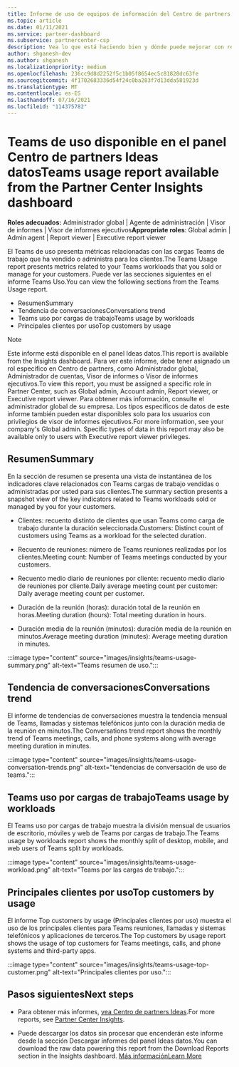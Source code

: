 ```yaml
---
title: Informe de uso de equipos de información del Centro de partners
ms.topic: article
ms.date: 01/11/2021
ms.service: partner-dashboard
ms.subservice: partnercenter-csp
description: Vea lo que está haciendo bien y dónde puede mejorar con respecto al uso de Teams suscripciones que vende o administra para sus clientes.
author: shganesh-dev
ms.author: shganesh
ms.localizationpriority: medium
ms.openlocfilehash: 236cc9d8d2252f5c1b05f8654ec5c81828dc63fe
ms.sourcegitcommit: 4f1702683336d54f24c0ba283f7d13dda581923d
ms.translationtype: MT
ms.contentlocale: es-ES
ms.lasthandoff: 07/16/2021
ms.locfileid: "114375782"
---
```

# <a name="teams-usage-report-available-from-the-partner-center-insights-dashboard"></a><span data-ttu-id="60855-103">Teams de uso disponible en el panel Centro de partners Ideas datos</span><span class="sxs-lookup"><span data-stu-id="60855-103">Teams usage report available from the Partner Center Insights dashboard</span></span>

<span data-ttu-id="60855-104">**Roles adecuados:** Administrador global | Agente de administración | Visor de informes | Visor de informes ejecutivos</span><span class="sxs-lookup"><span data-stu-id="60855-104">**Appropriate roles**: Global admin | Admin agent | Report viewer | Executive report viewer</span></span>

<span data-ttu-id="60855-105">El Teams de uso presenta métricas relacionadas con las cargas Teams de trabajo que ha vendido o administra para los clientes.</span><span class="sxs-lookup"><span data-stu-id="60855-105">The Teams Usage report presents metrics related to your Teams workloads that you sold or manage for your customers.</span></span> <span data-ttu-id="60855-106">Puede ver las secciones siguientes en el informe Teams Uso.</span><span class="sxs-lookup"><span data-stu-id="60855-106">You can view the following sections from the Teams Usage report.</span></span>

- <span data-ttu-id="60855-107">Resumen</span><span class="sxs-lookup"><span data-stu-id="60855-107">Summary</span></span>
- <span data-ttu-id="60855-108">Tendencia de conversaciones</span><span class="sxs-lookup"><span data-stu-id="60855-108">Conversations trend</span></span>
- <span data-ttu-id="60855-109">Teams uso por cargas de trabajo</span><span class="sxs-lookup"><span data-stu-id="60855-109">Teams usage by workloads</span></span>
- <span data-ttu-id="60855-110">Principales clientes por uso</span><span class="sxs-lookup"><span data-stu-id="60855-110">Top customers by usage</span></span>

 > [!NOTE]
 > <span data-ttu-id="60855-111">Este informe está disponible en el panel Ideas datos.</span><span class="sxs-lookup"><span data-stu-id="60855-111">This report is available from the Insights dashboard.</span></span> <span data-ttu-id="60855-112">Para ver este informe, debe tener asignado un rol específico en Centro de partners, como Administrador global, Administrador de cuentas, Visor de informes o Visor de informes ejecutivos.</span><span class="sxs-lookup"><span data-stu-id="60855-112">To view this report, you must be assigned a specific role in Partner Center, such as Global admin, Account admin, Report viewer, or Executive report viewer.</span></span> <span data-ttu-id="60855-113">Para obtener más información, consulte el administrador global de su empresa. Los tipos específicos de datos de este informe también pueden estar disponibles solo para los usuarios con privilegios de visor de informes ejecutivos.</span><span class="sxs-lookup"><span data-stu-id="60855-113">For more information, see your company's Global admin. Specific types of data in this report may also be available only to users with Executive report viewer privileges.</span></span>

## <a name="summary"></a><span data-ttu-id="60855-114">Resumen</span><span class="sxs-lookup"><span data-stu-id="60855-114">Summary</span></span>

<span data-ttu-id="60855-115">En la sección de resumen se presenta una vista de instantánea de los indicadores clave relacionados con Teams cargas de trabajo vendidas o administradas por usted para sus clientes.</span><span class="sxs-lookup"><span data-stu-id="60855-115">The summary section presents a snapshot view of the key indicators related to Teams workloads sold or managed by you for your customers.</span></span>  

- <span data-ttu-id="60855-116">Clientes: recuento distinto de clientes que usan Teams como carga de trabajo durante la duración seleccionada.</span><span class="sxs-lookup"><span data-stu-id="60855-116">Customers: Distinct count of customers using Teams as a workload for the selected duration.</span></span>

- <span data-ttu-id="60855-117">Recuento de reuniones: número de Teams reuniones realizadas por los clientes.</span><span class="sxs-lookup"><span data-stu-id="60855-117">Meeting count: Number of Teams meetings conducted by your customers.</span></span>

- <span data-ttu-id="60855-118">Recuento medio diario de reuniones por cliente: recuento medio diario de reuniones por cliente.</span><span class="sxs-lookup"><span data-stu-id="60855-118">Daily average meeting count per customer: Daily average meeting count per customer.</span></span> 

- <span data-ttu-id="60855-119">Duración de la reunión (horas): duración total de la reunión en horas.</span><span class="sxs-lookup"><span data-stu-id="60855-119">Meeting duration (hours): Total meeting duration in hours.</span></span> 

- <span data-ttu-id="60855-120">Duración media de la reunión (minutos): duración media de la reunión en minutos.</span><span class="sxs-lookup"><span data-stu-id="60855-120">Average meeting duration (minutes): Average meeting duration in minutes.</span></span> 

:::image type="content" source="images/insights/teams-usage-summary.png" alt-text="Teams resumen de uso.":::

## <a name="conversations-trend"></a><span data-ttu-id="60855-122">Tendencia de conversaciones</span><span class="sxs-lookup"><span data-stu-id="60855-122">Conversations trend</span></span>

<span data-ttu-id="60855-123">El informe de tendencias de conversaciones muestra la tendencia mensual de Teams, llamadas y sistemas telefónicos junto con la duración media de la reunión en minutos.</span><span class="sxs-lookup"><span data-stu-id="60855-123">The Conversations trend report shows the monthly trend of Teams meetings, calls, and phone systems along with average meeting duration in minutes.</span></span>

:::image type="content" source="images/insights/teams-usage-conversation-trends.png" alt-text="tendencias de conversación de uso de teams.":::

## <a name="teams-usage-by-workloads"></a><span data-ttu-id="60855-125">Teams uso por cargas de trabajo</span><span class="sxs-lookup"><span data-stu-id="60855-125">Teams usage by workloads</span></span>

<span data-ttu-id="60855-126">El Teams uso por cargas de trabajo muestra la división mensual de usuarios de escritorio, móviles y web de Teams por cargas de trabajo.</span><span class="sxs-lookup"><span data-stu-id="60855-126">The Teams usage by workloads report shows the monthly split of desktop, mobile, and web users of Teams split by workloads.</span></span>

:::image type="content" source="images/insights/teams-usage-workload.png" alt-text="Teams por las cargas de trabajo.":::

## <a name="top-customers-by-usage"></a><span data-ttu-id="60855-128">Principales clientes por uso</span><span class="sxs-lookup"><span data-stu-id="60855-128">Top customers by usage</span></span>

<span data-ttu-id="60855-129">El informe Top customers by usage (Principales clientes por uso) muestra el uso de los principales clientes para Teams reuniones, llamadas y sistemas telefónicos y aplicaciones de terceros.</span><span class="sxs-lookup"><span data-stu-id="60855-129">The Top customers by usage report shows the usage of top customers for Teams meetings, calls, and phone systems and third-party apps.</span></span>

:::image type="content" source="images/insights/teams-usage-top-customer.png" alt-text="Principales clientes por uso.":::

## <a name="next-steps"></a><span data-ttu-id="60855-131">Pasos siguientes</span><span class="sxs-lookup"><span data-stu-id="60855-131">Next steps</span></span>

- <span data-ttu-id="60855-132">Para obtener más informes, [vea Centro de partners Ideas](partner-center-insights.md).</span><span class="sxs-lookup"><span data-stu-id="60855-132">For more reports, see [Partner Center Insights](partner-center-insights.md).</span></span>

- <span data-ttu-id="60855-133">Puede descargar los datos sin procesar que encenderán este informe desde la sección Descargar informes del panel Ideas datos.</span><span class="sxs-lookup"><span data-stu-id="60855-133">You can download the raw data powering this report from the Download Reports section in the Insights dashboard.</span></span> [<span data-ttu-id="60855-134">Más información</span><span class="sxs-lookup"><span data-stu-id="60855-134">Learn More</span></span>](insights-download-reports.md) 
